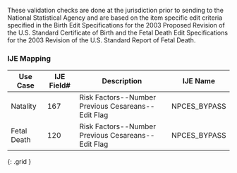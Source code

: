 These validation checks are done at the jurisdiction prior to sending to the National Statistical Agency and are based on the item specific edit criteria specified in the Birth Edit Specifications for the 2003 Proposed Revision of the U.S. Standard Certificate of Birth and the Fetal Death Edit Specifications for the 2003 Revision of the U.S. Standard Report of Fetal Death.
### IJE Mapping

| **Use Case** | **IJE Field#** | **Description** | **IJE Name** |
| ------------ | -------------- | --------------- | ------------ |
| Natality | 167 | Risk Factors--Number Previous Cesareans--Edit Flag | NPCES_BYPASS |
| Fetal Death | 120 | Risk Factors--Number Previous Cesareans--Edit Flag | NPCES_BYPASS |
{: .grid }
